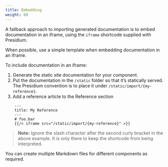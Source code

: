 ```yaml
---
title: Embedding
weight: 60
---
```


A fallback approach to importing generated documentation is to embed documentation in an iframe, using the `iframe` shortcode supplied with Presidium.

When possible, use a simple template when embedding documentation in an iframe.

To include documentation in an iframe:
1. Generate the static site documentation for your component.
2. Put the documentation in the `/static` folder so that it’s statically served. The Presidium convention is to place it under `/static/import/{my-reference}`.
3. Add a reference article to the Reference section

```
    ---
    title: My Reference
    ---
    # foo.bar
    {{/< iframe src="/static/import/{my-reference}" >}}
```

>  **Note:** Ignore the slash character after the second curly bracket in the above example. It is only there to keep the shortcode from being interpreted.

You can create multiple Markdown files for different components as required.
